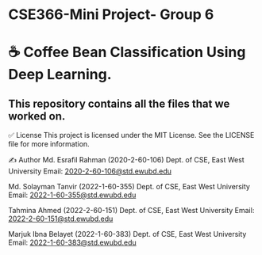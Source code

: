 # CSE366-Mini Project- Group 6

# ☕ Coffee Bean Classification Using Deep Learning.

This repository contains all the files that we worked on.
---


✅ License
This project is licensed under the MIT License. See the LICENSE file for more information.

✍️ Author
Md. Esrafil Rahman (2020-2-60-106)
Dept. of CSE, East West University
Email: 2020-2-60-106@std.ewubd.edu

Md. Solayman Tanvir (2022-1-60-355)
Dept. of CSE, East West University
Email: 2022-1-60-355@std.ewubd.edu

Tahmina Ahmed (2022-2-60-151)
Dept. of CSE, East West University
Email: 2022-2-60-151@std.ewubd.edu

Marjuk Ibna Belayet (2022-1-60-383)
Dept. of CSE, East West University
Email: 2022-1-60-383@std.ewubd.edu
